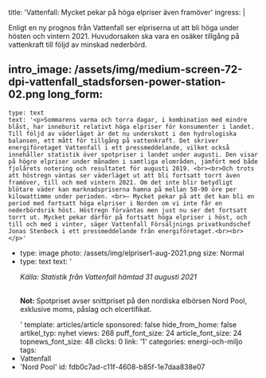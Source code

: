 title: 'Vattenfall: Mycket pekar på höga elpriser även framöver'
ingress: |
  <p>Enligt en ny prognos från Vattenfall ser elpriserna ut att bli höga under hösten och vintern 2021. Huvudorsaken ska vara en osäker tillgång på vattenkraft till följd av minskad nederbörd.
  </p>
  
intro_image: /assets/img/medium-screen-72-dpi-vattenfall_stadsforsen-power-station-02.png
long_form:
  -
    type: text
    text: '<p>Sommarens varma och torra dagar, i kombination med mindre blåst, har inneburit relativt höga elpriser för konsumenter i landet. Till följd av väderläget är det nu underskott i den hydrologiska balansen, ett mått för tillgång på vattenkraft. Det skriver energiföretaget Vattenfall i ett pressmeddelande, vilket också innehåller statistik över spotpriser i landet under augusti. Den visar på högre elpriser under månaden i samtliga elområden, jämfört med både fjolårets notering och resultatet för augusti 2019. <br><br>Och trots att höstregn väntas ser väderläget ut att bli fortsatt torrt även framöver, till och med vintern 2021. Om det inte blir betydligt blötare väder kan marknadspriserna hamna på mellan 50-90 öre per kilowattimme under perioden. <br>– Mycket pekar på att det kan bli en period med fortsatt höga elpriser i Norden om vi inte får en nederbördsrik höst. Höstregn förväntas men just nu ser det fortsatt torrt ut. Mycket pekar därför på fortsatt höga elpriser i höst, och till och med i vinter, säger Vattenfall Försäljnings privatkundschef Jonas Stenbeck i ett pressmeddelande från energiföretaget.<br><br></p>'
  -
    type: image
    photo: /assets/img/elpriser1-aug-2021.png
    size: Normal
  -
    type: text
    text: '<p><i>Källa: Statistik från Vattenfall hämtad 31 augusti 2021<br><br></i></p><p><b>Not:&nbsp;</b>Spotpriset avser snittpriset på den nordiska elbörsen Nord Pool, exklusive moms, påslag och elcertifikat.</p>'
template: articles/article
sponsored: false
hide_from_home: false
artikel_typ: nyhet
views: 268
puff_font_size: 24
article_font_size: 24
topnews_font_size: 48
clicks: 0
link: '1'
categories: energi-och-miljo
tags:
  - Vattenfall
  - 'Nord Pool'
id: fdb0c7ad-c11f-4608-b85f-1e7daa838e07
